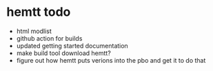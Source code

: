 # hemtt todo
- html modlist
- github action for builds
- updated getting started documentation
- make build tool download hemtt?
- figure out how hemtt puts verions into the pbo and get it to do that
